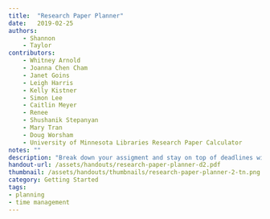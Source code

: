 ```yaml
---
title:  "Research Paper Planner"
date:   2019-02-25
authors:
    - Shannon
    - Taylor
contributors:
    - Whitney Arnold
    - Joanna Chen Cham
    - Janet Goins
    - Leigh Harris
    - Kelly Kistner
    - Simon Lee
    - Caitlin Meyer
    - Renee
    - Shushanik Stepanyan
    - Mary Tran
    - Doug Worsham
    - University of Minnesota Libraries Research Paper Calculator
notes: ""
description: "Break down your assigment and stay on top of deadlines with this useful planner!"
handout-url: /assets/handouts/research-paper-planner-d2.pdf
thumbnail: /assets/handouts/thumbnails/research-paper-planner-2-tn.png
category: Getting Started
tags:
- planning
- time management
---
```

